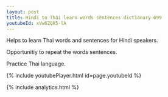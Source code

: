```yaml
---
layout: post
title: Hindi to Thai learn words sentences dictionary 699 
youtubeId: xVw6ZQk5-lA
---
```

 
 
Helps to learn Thai words and sentences for Hindi speakers.

Opportunitiy to repeat the words sentences. 

Practice Thai language. 
 
{% include youtubePlayer.html id=page.youtubeId %}
 
 
{% include analytics.html %}